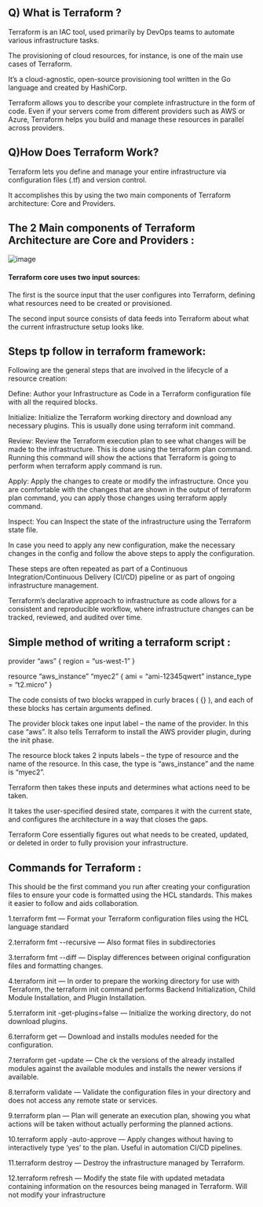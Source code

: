 ## Q) What is Terraform ?

Terraform is an IAC tool, used primarily by DevOps teams to automate various infrastructure tasks. 

The provisioning of cloud resources, for instance, is one of the main use cases of Terraform. 

It’s a cloud-agnostic, open-source provisioning tool written in the Go language and created by HashiCorp.

Terraform allows you to describe your complete infrastructure in the form of code. Even if your servers come from different providers such as AWS or Azure, Terraform helps you build and manage these resources in parallel across providers.

## Q)How Does Terraform Work?

Terraform lets you define and manage your entire infrastructure via configuration files (.tf) and version control.

It accomplishes this by using the two main components of  Terraform architecture: Core and Providers.

## The 2 Main components of Terraform Architecture are Core and Providers :

![image](https://github.com/user-attachments/assets/e44040c1-219d-4c97-b62e-d1caabb3f835)


#### Terraform core uses two input sources:

The first is the source input that the user configures into Terraform, defining what resources need to be created or provisioned. 

The second input source consists of data feeds into Terraform about what the current infrastructure setup looks like.





## Steps tp follow in terraform framework:

Following are the general steps that are involved in the lifecycle of a resource creation:

Define: Author your Infrastructure as Code in a Terraform configuration file with all the required blocks.

Initialize: Initialize the Terraform working directory and download any necessary plugins. This is usually done using terraform init command.

Review: Review the Terraform execution plan to see what changes will be made to the infrastructure. This is done using the terraform plan command. Running this command will show the actions that Terraform is going to perform when terraform apply command is run.

Apply: Apply the changes to create or modify the infrastructure. Once you are comfortable with the changes that are shown in the output of terraform plan command, you can apply those changes using terraform apply command.

Inspect: You can Inspect the state of the infrastructure using the Terraform state file.

In case you need to apply any new configuration, make the necessary changes in the config and follow the above steps to apply the configuration.

These steps are often repeated as part of a Continuous Integration/Continuous Delivery (CI/CD) pipeline or as part of ongoing infrastructure management. 

Terraform’s declarative approach to infrastructure as code allows for a consistent and reproducible workflow, where infrastructure changes can be tracked, reviewed, and audited over time.

## Simple method of writing a terraform script :

provider “aws” {
    region = “us-west-1”
}

resource “aws_instance” “myec2” {
    ami = “ami-12345qwert”
    instance_type = “t2.micro”
}

The code consists of two blocks wrapped in curly braces ( {} ), and each of these blocks has certain arguments defined.


The provider block takes one input label – the name of the provider. In this case “aws”. It also tells Terraform to install the AWS provider plugin, during the init phase.

The resource block takes 2 inputs labels – the type of resource and the name of the resource. In this case, the type is “aws_instance” and the name is “myec2”.

Terraform then takes these inputs and determines what actions need to be taken. 

It takes the user-specified desired state, compares it with the current state, and configures the architecture in a way that closes the gaps.

Terraform Core essentially figures out what needs to be created, updated, or deleted in order to fully provision your infrastructure.

## Commands for Terraform :

This should be the first command you run after creating your configuration files to ensure your code is formatted using the HCL standards. 
This makes it easier to follow and aids collaboration.

1.terraform fmt — Format your Terraform configuration files using the HCL language standard

2.terraform fmt --recursive — Also format files in subdirectories

3.terraform fmt --diff — Display differences between original configuration files and formatting changes.

4.terraform init — In order to prepare the working directory for use with Terraform, the terraform init command performs Backend Initialization, Child Module Installation, and Plugin Installation.

5.terraform init -get-plugins=false — Initialize the working directory, do not download plugins.

6.terraform get — Download and installs modules needed for the configuration.

7.terraform get -update — Che
ck the versions of the already installed modules against the available modules and installs the newer versions if available.

8.terraform validate — Validate the configuration files in your directory and does not access any remote state or services.

9.terraform plan — Plan will generate an execution plan, showing you what actions will be taken without actually performing the planned actions.

10.terraform apply -auto-approve — Apply changes without having to interactively type ‘yes’ to the plan. Useful in automation CI/CD pipelines.

11.terraform destroy — Destroy the infrastructure managed by Terraform.

12.terraform refresh — Modify the state file with updated metadata containing information on the resources being managed in Terraform. Will not modify your infrastructure
